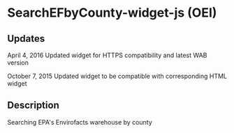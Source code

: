 # SearchEFbyCounty-widget-js (OEI)

## Updates
April 4, 2016
Updated widget for HTTPS compatibility and latest WAB version

October 7, 2015
Updated widget to be compatible with corresponding HTML widget

## Description
Searching EPA's Envirofacts warehouse by county
